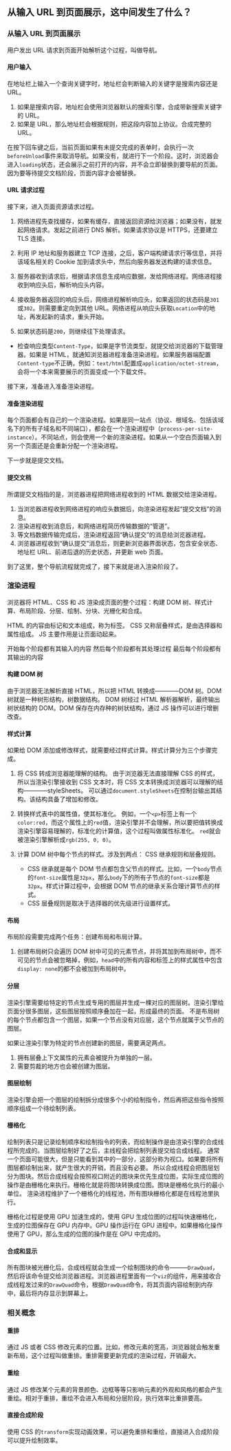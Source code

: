 ## 从输入 URL 到页面展示，这中间发生了什么？

### 从输入 URL 到页面展示

用户发出 URL 请求到页面开始解析这个过程，叫做导航。

#### 用户输入

在地址栏上输入一个查询关键字时，地址栏会判断输入的关键字是搜索内容还是 URL。

1. 如果是搜索内容，地址栏会使用浏览器默认的搜索引擎，合成带新搜索关键字的 URL。
2. 如果是 URL，那么地址栏会根据规则，把这段内容加上协议。合成完整的 URL。

在按下回车键之后，当前页面如果有未提交完成的表单时，会执行一次`beforeUnload`事件来取消导航。如果没有，就进行下一个阶段。这时，浏览器会进入`loading`状态，还会展示之前打开的内容，并不会立即替换到要导航的页面。因为要等待提交文档阶段，页面内容才会被替换。

#### URL 请求过程

接下来，进入页面资源请求过程。

1. 网络进程先查找缓存，如果有缓存，直接返回资源给浏览器；如果没有，就发起网络请求。发起之前进行 DNS 解析。如果请求协议是 HTTPS，还要建立 TLS 连接。

2. 利用 IP 地址和服务器建立 TCP 连接，之后，客户端构建请求行等信息，并将该域名相关的 Cookie 加到请求头中，然后向服务器发送构建的请求信息。

3. 服务器收到请求后，根据请求信息生成响应数据，发给网络进程。网络进程接收到响应头后，解析响应头内容。

4. 接收服务器返回的响应头后，网络进程解析响应头，如果返回的状态码是`301`或`302`。则需要重定向到其他 URL。网络进程从响应头获取`Location`中的地址，再发起新的请求，重头开始。

5. 如果状态码是`200`，则继续往下处理请求。

- 检查响应类型`Content-Type`，如果是字节流类型，就提交给浏览器的下载管理器。如果是 HTML，就通知浏览器进程准备渲染进程。如果服务器端配置`Content-type`不正确，例如：`text/html`配置成`application/octet-stream`，会将一个本来需要展示的页面变成一个下载文件。

接下来，准备进入准备渲染进程。

#### 准备渲染进程

每个页面都会有自己的一个渲染进程。如果是同一站点（协议、根域名、包括该域名下的所有子域名和不同端口），都会在一个渲染进程中（`process-per-site-instance`）。不同站点，则会使用一个新的渲染进程。如果从一个空白页面输入到另一个页面还是会重新分配一个渲染进程。

下一步就是提交文档。

#### 提交文档

所谓提交文档指的是，浏览器进程把网络进程收到的 HTML 数据交给渲染进程。

1. 当浏览器进程收到网络进程的响应头数据后，向渲染进程发起“提交文档”的消息。
2. 渲染进程收到消息后，和网络进程简历传输数据的“管道”。
3. 等文档数据传输完成后，渲染进程返回“确认提交”的消息给浏览器进程。
4. 浏览器进程收到“确认提交”消息后，则更新浏览器界面状态，包含安全状态、地址栏 URL、前进后退的历史状态，并更新 web 页面。

到了这里，整个导航流程就完成了，接下来就是进入渲染阶段了。

### 渲染进程

浏览器将 HTML、CSS 和 JS 渲染成页面的整个过程：构建 DOM 树、样式计算、布局阶段、分层、绘制、分块、光栅化和合成。

HTML 的内容由标记和文本组成，称为标签。
CSS 又称层叠样式，是由选择器和属性组成。
JS 主要作用是让页面动起来。

开始每个阶段都有其输入的内容
然后每个阶段都有其处理过程
最后每个阶段都有其输出的内容

#### 构建 DOM 树

由于浏览器无法解析直接 HTML，所以把 HTML 转换成————DOM 树。DOM 树就是一种树形结构，树数据结构。
DOM 树经过 HTML 解析器解析，最终输出树状结构的 DOM。DOM 保存在内存种的树状结构，通过 JS 操作可以进行增删改查。

#### 样式计算

如果给 DOM 添加或修改样式，就需要经过样式计算。样式计算分为三个步骤完成。

1. 将 CSS 转成浏览器能理解的结构。
   由于浏览器无法直接理解 CSS 的样式，所以当渲染引擎接收到 CSS 文本时，将 CSS 文本转换成浏览器可以理解的结构————styleSheets。
   可以通过`document.styleSheets`在控制台输出其结构。该结构具备了增加和修改。

2. 转换样式表中的属性值，使其标准化。
   例如，一个`<p>`标签上有一个`color:red`，而这个属性上的`red`值，渲染引擎并不会理解，所以要把值转换成渲染引擎容易理解的，标准化的计算值，这个过程叫做属性标准化。
   `red`就会被渲染引擎解析成`rgb(255, 0, 0)`。

3. 计算 DOM 树中每个节点的样式。涉及到两点： CSS 继承规则和层叠规则。
   - CSS 继承就是每个 DOM 节点都包含父节点的样式。比如，一个`body`节点的`font-size`属性是`32px`，那么`body`下的所有子节点的`font-size`都是`32px`。样式计算过程中，会根据 DOM 节点的继承关系合理计算节点的样式。
   - CSS 层叠规则是取决于选择器的优先级进行设置样式。

#### 布局

布局阶段需要完成两个任务：创建布局和布局计算。

1. 创建布局树只会遍历 DOM 树中可见的元素节点，并将其加到布局树中，而不可见的节点会被忽略掉，例如，`head`中的所有内容和标签上的样式属性中包含`display: none`的都不会被加到布局树中。

#### 分层

渲染引擎需要给特定的节点生成专用的图层并生成一棵对应的图层树。渲染引擎给页面分很多图层，这些图层按照顺序叠加在一起，形成最终的页面。
不是布局树的每个节点都包含一个图层，如果一个节点没有对应层，这个节点就属于父节点的图层。

如果让渲染引擎为特定的节点创建新的图层，需要满足两点。

1. 拥有层叠上下文属性的元素会被提升为单独的一层。
2. 需要剪裁的地方也会被创建为图层。

#### 图层绘制

渲染引擎会把一个图层的绘制拆分成很多个小的绘制指令，然后再把这些指令按照顺序组成一个待绘制列表。

#### 栅格化

绘制列表只是记录绘制顺序和绘制指令的列表，而绘制操作是由渲染引擎的合成线程所完成的。当图层绘制好了之后，主线程会把绘制列表提交给合成线程。
通常一个页面可能很大，但是只能看到其中的一部分，这部分称为视口。如果要将所有图层都绘制出来，就产生很大的开销，而且没有必要。
所以合成线程会把图层划分为图块。然后合成线程会按照视口附近的图块来优先生成位图，实际生成位图的操作是由栅格化来执行。栅格化就是将图块转换成位图。图块是栅格化执行的最小单位。
渲染进程维护了一个栅格化的线程池，所有图块栅格化都是在线程池里执行。

栅格化过程是使用 GPU 加速生成的，使用 GPU 生成位图的过程叫快速栅格化，生成的位图保存在 GPU 内存中。GPU 操作运行在 GPU 进程中。如果栅格化操作使用了 GPU，那么生成的位图的操作是在 GPU 中完成的。

#### 合成和显示

所有图块被光栅化后，合成线程就会生成一个绘制图块的命令———`DrawQuad`，然后将该命令提交给浏览器进程。浏览器进程里面有一个`viz`的组件，用来接收合成线程发过来的`DrawQuad`命令，根据`DrawQuad`命令，将其页面内容绘制到内存中，最后将内存显示到屏幕上。

### 相关概念

#### 重排

通过 JS 或者 CSS 修改元素的位置。比如，修改元素的宽高，浏览器就会触发重新布局，这个过程叫做重排。重排需要更新完成的渲染过程，开销最大。

#### 重绘

通过 JS 修改某个元素的背景颜色、边框等等只影响元素的外观和风格的都会产生重绘。相对于重排，重绘不会进入布局和分层阶段，执行效率比重排要高。

#### 直接合成阶段

使用 CSS 的`transform`实现动画效果，可以避免重排和重绘，直接进入合成阶段可以提升绘制效率。
